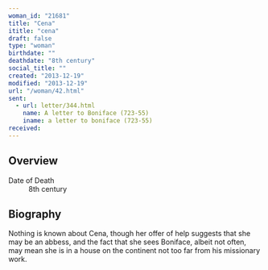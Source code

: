 ```yaml
---
woman_id: "21681"
title: "Cena"
ititle: "cena"
draft: false
type: "woman"
birthdate: ""
deathdate: "8th century"
social_title: ""
created: "2013-12-19"
modified: "2013-12-19"
url: "/woman/42.html"
sent:
  - url: letter/344.html
    name: A letter to Boniface (723-55)
    iname: a letter to boniface (723-55)
received:
---
```

<h2 class="mt-4">Overview</h2><dt>Date of Death</dt><dd>8th century</dd><h2 class="mt-4">Biography</h2>Nothing is known about Cena, though her offer of help suggests that she may be an abbess, and the fact that she sees Boniface, albeit not often, may mean she is in a house on the continent not too far from his missionary work.